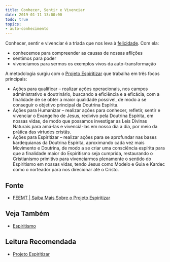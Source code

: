 ```yaml
---
title: Conhecer, Sentir e Vivenciar
date: 2019-01-11 13:00:00
todo: true
topics:
- auto-conhecimento
---
```


Conhecer, sentir e vivenciar é a tríada que nos leva à
[felicidade](../felicidade). Com ela:
* conhecemos para compreender as causas de nossas aflições
* sentimos para poder
* vivenciamos para sermos os exemplos vivos da auto-transformação

A metodologia surgiu com o [Projeto Espiritizar](https://espiritizar.feemt.org.br/projeto-espiritizar/) que trabalha em três focos principais:
* Ações para qualificar – realizar ações operacionais, nos campos administrativo
  e doutrinário, buscando a eficiência e a eficácia, com a finalidade de se
  obter a maior qualidade possível, de modo a se conseguir o objetivo principal
  da Doutrina Espírita.
* Ações para Humanizar – realizar ações para conhecer, refletir, sentir e
  vivenciar o Evangelho de Jesus, redivivo pela Doutrina Espírita, em nossas
  vidas, de modo que possamos investigar as Leis Divinas Naturais para amá-las e
  vivenciá-las em nosso dia a dia, por meio da prática das virtudes cristãs.
* Ações para Espiritizar – realizar ações para se aprofundar nas bases
  kardequianas da Doutrina Espírita, aproximando cada vez mais Movimento e
  Doutrina, de modo a se criar uma consciência espírita para que a finalidade
  maior do Espiritismo seja cumprida, restaurando o Cristianismo primitivo para
  vivenciarmos plenamente o sentido do Espiritismo em nossas vidas, tendo Jesus
  como Modelo e Guia e Kardec como o norteador para nos direcionar até o Cristo.

## Fonte
* [FEEMT | Saiba Mais Sobre o Projeto Espiritizar](https://espiritizar.feemt.org.br/projeto-espiritizar/)

## Veja Também
* [Espiritismo](/espiritismo)

## Leitura Recomendada
* [Projeto Espiritizar](https://espiritizar.feemt.org.br/projeto-espiritizar/)
